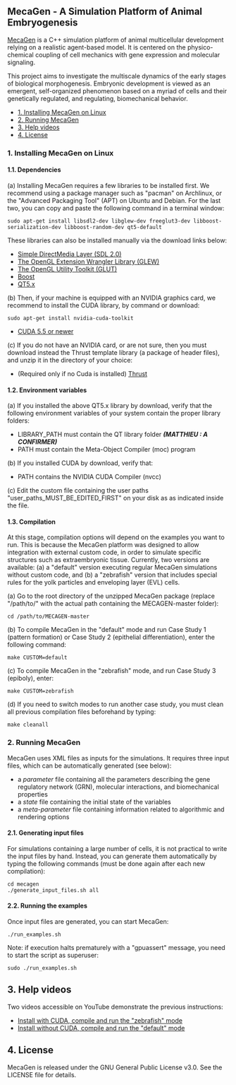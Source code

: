 ## MecaGen - A Simulation Platform of Animal Embryogenesis

[MecaGen](http://www.mecagen.org) is a C++ simulation platform of animal multicellular development relying on a realistic agent-based model. It is centered on the physico-chemical coupling of cell mechanics with gene expression and molecular signaling.

This project aims to investigate the multiscale dynamics of the early stages of biological morphogenesis. Embryonic development is viewed as an emergent, self-organized phenomenon based on a myriad of cells and their genetically regulated, and regulating, biomechanical behavior.

* [1. Installing MecaGen on Linux](#1-installing-mecagen-on-linux)
* [2. Running MecaGen](#2-running-mecagen)
* [3. Help videos](3-help-videos)
* [4. License](4-license)

### 1. Installing MecaGen on Linux

#### 1.1. Dependencies

(a) Installing MecaGen requires a few libraries to be installed first. We recommend using a package manager such as "pacman" on Archlinux, or the "Advanced Packaging Tool" (APT) on Ubuntu and Debian. For the last two, you can copy and paste the following command in a terminal window:

```shell
sudo apt-get install libsdl2-dev libglew-dev freeglut3-dev libboost-serialization-dev libboost-random-dev qt5-default
```

These libraries can also be installed manually via the download links below:

* <a href="https://www.libsdl.org/release/SDL2-2.0.3.tar.gz" target="_blank">Simple DirectMedia Layer (SDL 2.0)</a>
* <a href="https://sourceforge.net/projects/glew/files/glew/1.12.0/glew-1.12.0.tgz/download" target="_blank">The OpenGL Extension Wrangler Library (GLEW)</a>
* <a href="http://sourceforge.net/projects/freeglut/files/freeglut/3.0.0/freeglut-3.0.0.tar.gz" target="_blank">The OpenGL Utility Toolkit (GLUT)</a>
* <a href="http://sourceforge.net/projects/boost/files/boost/1.55.0/boost_1_55_0.tar.gz/download" target="_blank">Boost</a>
* <a href="http://download.qt.io/official_releases/online_installers/qt-opensource-linux-x64-online.run" target="_blank">QT5.x</a>

(b) Then, if your machine is equipped with an NVIDIA graphics card, we recommend to install the CUDA library, by command or download:

```shell
sudo apt-get install nvidia-cuda-toolkit
```

* <a href="https://developer.nvidia.com/cuda-toolkit-55-archive" target="_blank">CUDA 5.5 or newer</a>

(c) If you do not have an NVIDIA card, or are not sure, then you must download instead the Thrust template library (a package of header files), and unzip it in the directory of your choice:

* (Required only if no Cuda is installed) <a href="https://github.com/thrust/thrust/releases/download/1.8.1/thrust-1.8.1.zip" target="_blank">Thrust</a>

#### 1.2. Environment variables

(a) If you installed the above QT5.x library by download, verify that the following environment variables of your system contain the proper library folders:

* LIBRARY_PATH must contain the QT library folder <b><i>(MATTHIEU : A CONFIRMER)</i></b>
* PATH must contain the Meta-Object Compiler (moc) program

(b) If you installed CUDA by download, verify that:

* PATH contains the NVIDIA CUDA Compiler (nvcc)

(c) Edit the custom file containing the user paths "user_paths_MUST_BE_EDITED_FIRST" on your disk as as indicated inside the file.

#### 1.3. Compilation

At this stage, compilation options will depend on the examples you want to run. This is because the MecaGen platform was designed to allow integration with external custom code, in order to simulate specific structures such as extraembryonic tissue. Currently, two versions are available: (a) a "default" version executing regular MecaGen simulations without custom code, and (b) a "zebrafish" version that includes special rules for the yolk particles and enveloping layer (EVL) cells.

(a) Go to the root directory of the unzipped MecaGen package (replace "/path/to/" with the actual path containing the MECAGEN-master folder):

```shell
cd /path/to/MECAGEN-master
```

(b) To compile MecaGen in the "default" mode and run Case Study 1 (pattern formation) or Case Study 2 (epithelial differentiation), enter the following command:

```shell
make CUSTOM=default
```

(c) To compile MecaGen in the "zebrafish" mode, and run Case Study 3 (epiboly), enter:

```shell
make CUSTOM=zebrafish
```

(d) If you need to switch modes to run another case study, you must clean all previous compilation files beforehand by typing:

```shell
make cleanall
```

### 2. Running MecaGen

MecaGen uses XML files as inputs for the simulations. It requires three input files, which can be automatically generated (see below):
- a *parameter* file containing all the parameters describing the gene regulatory network (GRN), molecular interactions, and biomechanical properties
- a *state* file containing the initial state of the variables
- a *meta-parameter* file containing information related to algorithmic and rendering options

#### 2.1. Generating input files

For simulations containing a large number of cells, it is not practical to write the input files by hand. Instead, you can generate them automatically by typing the following commands (must be done again after each new compilation):

```shell
cd mecagen
./generate_input_files.sh all
```

#### 2.2. Running the examples

Once input files are generated, you can start MecaGen:

```shell
./run_examples.sh
```

Note: if execution halts prematurely with a "gpuassert" message, you need to start the script as superuser:

```shell
sudo ./run_examples.sh
```

## 3. Help videos

Two videos accessible on YouTube demonstrate the previous instructions:

* <a href="https://www.youtube.com/watch?v=d79v7MDPIBw" target="_blank">Install with CUDA, compile and run the "zebrafish" mode</a>
* <a href="https://www.youtube.com/watch?v=5zcLAL-caDQ" target="_blank">Install without CUDA, compile and run the "default" mode</a>

## 4. License

MecaGen is released under the GNU General Public License v3.0. See the LICENSE file for details.